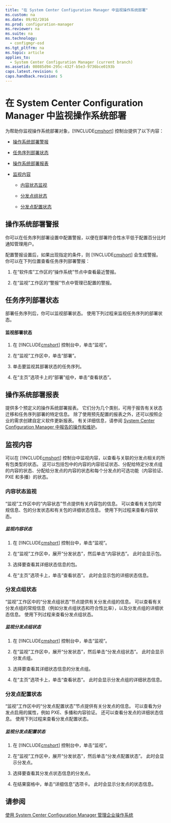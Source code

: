 ```yaml
---
title: "在 System Center Configuration Manager 中监视操作系统部署"
ms.custom: na
ms.date: 09/02/2016
ms.prod: configuration-manager
ms.reviewer: na
ms.suite: na
ms.technology: 
  - configmgr-osd
ms.tgt_pltfrm: na
ms.topic: article
applies_to: 
  - System Center Configuration Manager (current branch)
ms.assetid: 08085d94-295c-432f-b5e3-9736bce0193b
caps.latest.revision: 6
caps.handback.revision: 5
---
```

# 在 System Center Configuration Manager 中监视操作系统部署
为帮助你监视操作系统部署对象，[!INCLUDE[cmshort](../LocTest/includes/cmshort_md.md)] 控制台提供了以下内容：  
  
-   [操作系统部署警报](#BKMK_OSDAlerts)  
  
-   [任务序列部署状态](#BKMK_TSDeployStatus)  
  
-   [操作系统部署报表](#BKMK_TSReports)  
  
-   [监视内容](#BKMK_MonitorContent)  
  
    -   [内容状态监视](#BKMK_ContentStatus)  
  
    -   [分发点组状态](#BKMK_DPGroupStatus)  
  
    -   [分发点配置状态](#BKMK_DPConfigStatus)  
  
##  <a name="BKMK_OSDAlerts"></a> 操作系统部署警报  
 你可以在任务序列部署设置中配置警报，以便在部署符合性水平低于配置百分比时通知管理用户。  
  
 配置警报设置后，如果出现指定的条件，则 [!INCLUDE[cmshort](../LocTest/includes/cmshort_md.md)] 会生成警报。 你可以在下列位置查看任务序列部署警报：  
  
1.  在“软件库”工作区的“操作系统”节点中查看最近警报。  
  
2.  在“监视”工作区的“警报”节点中管理已配置的警报。  
  
##  <a name="BKMK_TSDeployStatus"></a> 任务序列部署状态  
 部署任务序列后，你可以监视部署状态。 使用下列过程来监视任务序列的部署状态。  
  
#### 监视部署状态  
  
1.  在 [!INCLUDE[cmshort](../LocTest/includes/cmshort_md.md)] 控制台中，单击“监视”。  
  
2.  在“监视”工作区中，单击“部署”。  
  
3.  单击要监视其部署状态的任务序列。  
  
4.  在“主页”选项卡上的“部署”组中，单击“查看状态”。  
  
##  <a name="BKMK_TSReports"></a> 操作系统部署报表  
 提供多个预定义的操作系统部署报表。 它们分为几个类别，可用于报告有关状态迁移和任务序列部署的特定信息。 除了使用预先配置的报表之外，还可以按照企业的需求创建自定义软件更新报表。 有关详细信息，请参阅 [System Center Configuration Manager 中报告的操作和维护](../LocTest/Operations-and-maintenance-for-reporting-in-System-Center-Configuration-Manager.md)。  
  
##  <a name="BKMK_MonitorContent"></a> 监视内容  
 可以在 [!INCLUDE[cmshort](../LocTest/includes/cmshort_md.md)] 控制台中监视内容，以查看与关联的分发点相关的所有包类型的状态。 这可以包括包中的内容的内容验证状态、分配给特定分发点组的内容的状态、分配给分发点的内容的状态和每个分发点的可选功能（内容验证、PXE 和多播）的状态。  
  
###  <a name="BKMK_ContentStatus"></a> 内容状态监视  
 “监视”工作区中的“内容状态”节点提供有关内容包的信息。 可以查看有关包的常规信息、包的分发状态和有关包的详细状态信息。 使用下列过程来查看内容状态。  
  
##### 监视内容状态  
  
1.  在 [!INCLUDE[cmshort](../LocTest/includes/cmshort_md.md)] 控制台中，单击“监视”。  
  
2.  在“监视”工作区中，展开“分发状态”，然后单击“内容状态”。 此时会显示包。  
  
3.  选择要查看其详细状态信息的包。  
  
4.  在“主页”选项卡上，单击“查看状态”。 此时会显示包的详细状态信息。  
  
###  <a name="BKMK_DPGroupStatus"></a> 分发点组状态  
 “监视”工作区中的“分发点组状态”节点提供有关分发点组的信息。 可以查看有关分发点组的常规信息（例如分发点组状态和符合性比率），以及分发点组的详细状态信息。 使用下列过程来查看分发点组状态。  
  
##### 监视分发点组状态  
  
1.  在 [!INCLUDE[cmshort](../LocTest/includes/cmshort_md.md)] 控制台中，单击“监视”。  
  
2.  在“监视”工作区中，展开“分发状态”，然后单击“分发点组状态”。 此时会显示分发点组。  
  
3.  选择要查看其详细状态信息的分发点组。  
  
4.  在“主页”选项卡上，单击“查看状态”。 此时会显示分发点组的详细状态信息。  
  
###  <a name="BKMK_DPConfigStatus"></a> 分发点配置状态  
 “监视”工作区中的“分发点配置状态”节点提供有关分发点的信息。 可以查看为分发点启用的属性，例如 PXE、多播和内容验证。 还可以查看分发点的详细状态信息。 使用下列过程来查看分发点配置状态。  
  
##### 监视分发点配置状态  
  
1.  在 [!INCLUDE[cmshort](../LocTest/includes/cmshort_md.md)] 控制台中，单击“监视”。  
  
2.  在“监视”工作区中，展开“分发状态”，然后单击“分发点配置状态”。 此时会显示分发点。  
  
3.  选择要查看其分发点状态信息的分发点。  
  
4.  在结果窗格中，单击“详细信息”选项卡。 此时会显示分发点的状态信息。  
  
## 请参阅  
 [使用 System Center Configuration Manager 管理企业操作系统](../LocTest/Manage-enterprise-operating-systems-with-System-Center-Configuration-Manager.md)